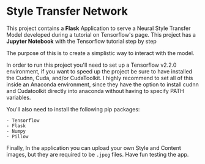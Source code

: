 # Style Transfer Network

This project contains a **Flask** Application to serve a Neural Style Transfer Model developed during a tutorial on Tensorflow's page. This project has a **Jupyter Notebook** with the Tensorflow tutorial step by step

The purpose of this is to create a simplistic way to interact with the model.

In order to run this project you'll need to set up a Tensorflow v2.2.0 environment, if you want to speed up the project be sure to have installed the Cudnn, Cuda, and/or CudaToolkit. I highly recommend to set all of this inside an Anaconda environment, since they have the option to install cudnn and Cudatoolkit directly into anaconda without having to specify PATH variables.

You'll also need to install the following pip packages:

    - Tensorflow
    - Flask
    - Numpy
    - Pillow

Finally, In the application you can upload your own Style and Content images, but they are required to be `.jpeg` files.
Have fun testing the app.
